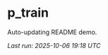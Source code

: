# p_train

Auto-updating README demo.

<!--START_SECTION:status-->
_Last run: 2025-10-06 19:18 UTC_
<!--END_SECTION:status-->







































































































































































































































































































































































































































































































































































































































































































































































































































































































































































































































